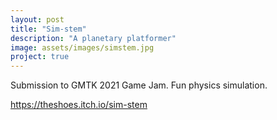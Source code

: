 ```yaml
---
layout: post
title: "Sim-stem"
description: "A planetary platformer"
image: assets/images/simstem.jpg
project: true
---
```


Submission to GMTK 2021 Game Jam. Fun physics simulation.

https://theshoes.itch.io/sim-stem